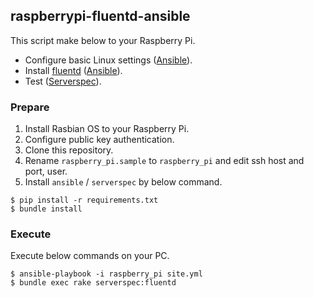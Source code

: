 ## raspberrypi-fluentd-ansible

This script make below to your Raspberry Pi.

- Configure basic Linux settings ([Ansible](http://www.ansible.com/)).
- Install [fluentd](http://www.fluentd.org/) ([Ansible](http://www.ansible.com/)).
- Test ([Serverspec](http://serverspec.org/)).

### Prepare

1. Install Rasbian OS to your Raspberry Pi.
1. Configure public key authentication.
1. Clone this repository. 
1. Rename `raspberry_pi.sample` to `raspberry_pi` and edit ssh host and port, user.
1. Install `ansible` / `serverspec` by below command.

```shell
$ pip install -r requirements.txt
$ bundle install
```

### Execute

Execute below commands on your PC.

```shell
$ ansible-playbook -i raspberry_pi site.yml
$ bundle exec rake serverspec:fluentd
```
